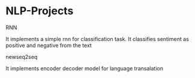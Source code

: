 # NLP-Projects

RNN

It implements a simple rnn for classification task. It classifies sentiment as positive and negative from the text



newseq2seq

It implements encoder decoder model for language transalation
